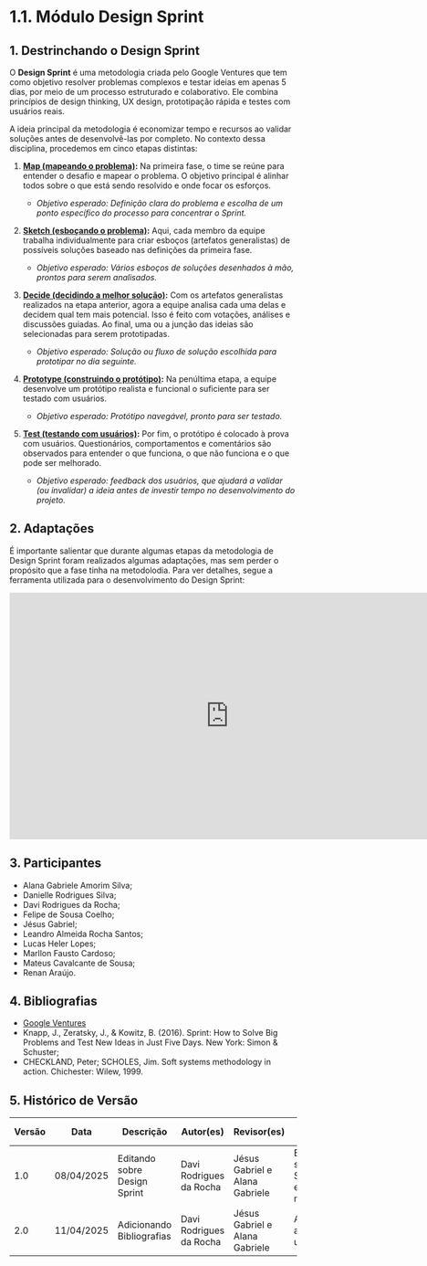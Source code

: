# 1.1. Módulo Design Sprint


## 1. Destrinchando o Design Sprint

O **Design Sprint** é uma metodologia criada pelo Google Ventures que tem como objetivo resolver problemas complexos e testar ideias em apenas 5 dias, por meio de um processo estruturado e colaborativo. Ele combina princípios de design thinking, UX design, prototipação rápida e testes com usuários reais.

A ideia principal da metodologia é economizar tempo e recursos ao validar soluções antes de desenvolvê-las por completo. No contexto dessa disciplina, procedemos em cinco etapas distintas:

1. **[Map (mapeando o problema)](/Base/1.1.1.Mapping.md):** Na primeira fase, o time se reúne para entender o desafio e mapear o problema. O objetivo principal é alinhar todos sobre o que está sendo resolvido e onde focar os esforços.
    - *Objetivo esperado: Definição clara do problema e escolha de um ponto específico do processo para concentrar o Sprint.*

2. **[Sketch (esboçando o problema)](/Base/1.1.2.Sketch.md):** Aqui, cada membro da equipe trabalha individualmente para criar esboços (artefatos generalistas) de possíveis soluções baseado nas definições da primeira fase.
    - *Objetivo esperado: Vários esboços de soluções desenhados à mão, prontos para serem analisados.*

3. **[Decide (decidindo a melhor solução)](/Base/1.1.3.Decide.md):** Com os artefatos generalistas realizados na etapa anterior, agora a equipe analisa cada uma delas e decidem qual tem mais potencial. Isso é feito com votações, análises e discussões guiadas. Ao final, uma ou a junção das ideias são selecionadas para serem prototipadas.
    - *Objetivo esperado: Solução ou fluxo de solução escolhida para prototipar no dia seguinte.*

4. **[Prototype (construindo o protótipo)](/Base/1.1.4.Prototype.md):** Na penúltima etapa, a equipe desenvolve um protótipo realista e funcional o suficiente para ser testado com usuários.
    - *Objetivo esperado: Protótipo navegável, pronto para ser testado.*

5. **[Test (testando com usuários)](/Base/1.1.5.DesignSprintTestes.md):** Por fim, o protótipo é colocado à prova com usuários. Questionários, comportamentos e comentários são observados para entender o que funciona, o que não funciona e o que pode ser melhorado.
    - *Objetivo esperado: feedback dos usuários, que ajudará a validar (ou invalidar) a ideia antes de investir tempo no desenvolvimento do projeto.*

## 2. Adaptações

É importante salientar que durante algumas etapas da metodologia de Design Sprint foram realizados algumas adaptações, mas sem perder o propósito que a fase tinha na metodolodia. Para ver detalhes, segue a ferramenta utilizada para o desenvolvimento do Design Sprint:

<iframe width="768" height="432" src="https://miro.com/app/live-embed/uXjVIINLjWA=/?moveToViewport=-48181,-7656,4647,2375&embedId=602399710818" frameborder="0" scrolling="no" allow="fullscreen; clipboard-read; clipboard-write" allowfullscreen></iframe>

## 3. Participantes

- Alana Gabriele Amorim Silva;
- Danielle Rodrigues Silva;
- Davi Rodrigues da Rocha;
- Felipe de Sousa Coelho;
- Jésus Gabriel;
- Leandro Almeida Rocha Santos;
- Lucas Heler Lopes;
- Marllon Fausto Cardoso;
- Mateus Cavalcante de Sousa;
- Renan Araújo.

## 4. Bibliografias

- [Google Ventures](https://www.gv.com/sprint/)
- Knapp, J., Zeratsky, J., & Kowitz, B. (2016). Sprint: How to Solve Big Problems and Test New Ideas in Just Five Days. New York: Simon & Schuster;
- CHECKLAND, Peter; SCHOLES, Jim. Soft systems methodology in action. Chichester: Wilew, 1999.

## 5. Histórico de Versão

| Versão | Data       | Descrição           | Autor(es)                | Revisor(es)       | Detalhes da Revisão               |
|--------|------------|---------------------|--------------------------|-------------------|-----------------------------------|
| 1.0    | 08/04/2025 | Editando sobre Design Sprint | Davi Rodrigues da Rocha | Jésus Gabriel e Alana Gabriele | Escrevendo sobre o Design Sprint e cada etapa da metodologia |
| 2.0    | 11/04/2025 | Adicionando Bibliografias | Davi Rodrigues da Rocha | Jésus Gabriel e Alana Gabriele | Acrescentando as bibliografias usadas |
